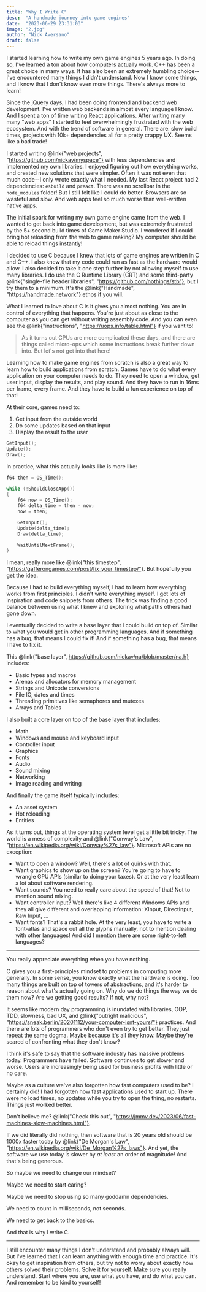 ```yaml
---
title: "Why I Write C"
desc:  "A handmade journey into game engines"
date:  "2023-06-29 23:31:03"
image: "2.jpg"
author: "Nick Aversano"
draft: false
---
```


I started learning how to write my own game engines 5 years ago.
In doing so, I've learned a ton about how computers actually work.
C++ has been a great choice in many ways.
It has also been an extremely humbling choice--I've encountered many things I didn't understand.
Now I know some things, and I know that I don't know even more things.
There's always more to learn!

Since the jQuery days, I had been doing frontend and backend web development.
I've written web backends in almost every language I know.
And I spent a ton of time writing React applications.
After writing many many "web apps" I started to feel overwhelmingly frustrated with the web ecosystem.
And with the trend of software in general.
There are: slow build times, projects with 10k+ dependencies all for a pretty crappy UX. Seems like a bad trade!

I started writing @link{"web projects", "https://github.com/nickav/myspace"} with less dependencies and implemented my own libraries.
I enjoyed figuring out how everything works, and created new solutions that were simpler.
Often it was not even that much code--I only wrote exactly what I needed.
My last React project had 2 dependencies: `esbuild` and `preact`.
There was no scrollbar in the `node_modules` folder!
But I still felt like I could do better.
Browsers are so wasteful and slow.
And web apps feel so much worse than well-written native apps.

The initial spark for writing my own game engine came from the web.
I wanted to get back into game development, but was extremely frustrated by the 5+ second build times of Game Maker Studio.
I wondered if I could bring hot reloading from the web to game making?
My computer should be able to reload things instantly!

I decided to use C because I knew that lots of game engines are written in C and C++.
I also knew that my code could run as fast as the hardware would allow.
I also decided to take it one step further by not allowing myself to use many libraries.
I do use the C Runtime Library (CRT) and some third-party @link{"single-file header libraries", "https://github.com/nothings/stb"}, but I try them to a minimum.
It's the @link{"Handmade", "https://handmade.network"} ethos if you will.

What I learned to love about C is it gives you almost nothing.
You are in control of everything that happens.
You're just about as close to the computer as you can get without writing assembly code.
And you can even see the @link{"instructions", "https://uops.info/table.html"} if you want to!

> As it turns out CPUs are more complicated these days, and there are things called micro-ops which some instructions break further down into. But let's not get into that here!

Learning how to make game engines from scratch is also a great way to learn
how to build applications from scratch.
Games have to do what every application on your computer needs to do. They need to open a window, get user input, display the results, and play sound.
And they have to run in 16ms per frame, every frame.
And they have to build a fun experience on top of that!

At their core, games need to:

1. Get input from the outside world
2. Do some updates based on that input
3. Display the result to the user

```c
GetInput();
Update();
Draw();
```

In practice, what this actually looks like is more like:

```c
f64 then = OS_Time();

while (!ShouldCloseApp())
{
    f64 now = OS_Time();
    f64 delta_time = then - now;
    now = then;

    GetInput();
    Update(delta_time);
    Draw(delta_time);

    WaitUntilNextFrame();
}
```

I mean, really more like @link{"this timestep", "https://gafferongames.com/post/fix_your_timestep/"}. But hopefully you get the idea.

Because I had to build everything myself, I had to learn how everything works from first principles.
I didn't write everything myself. I got lots of inspiration and code snippets from others.
The trick was finding a good balance between using what I knew and exploring what paths others had gone down.

I eventually decided to write a base layer that I could build on top of.
Similar to what you would get in other programming languages.
And if something has a bug, that means I could fix it!
And if something has a bug, that means I have to fix it.

This @link{"base layer", https://github.com/nickav/na/blob/master/na.h} includes:
- Basic types and macros
- Arenas and allocators for memory management
- Strings and Unicode conversions
- File IO, dates and times
- Threading primitives like semaphores and mutexes
- Arrays and Tables

I also built a core layer on top of the base layer that includes:
- Math
- Windows and mouse and keyboard input
- Controller input
- Graphics
- Fonts
- Audio
- Sound mixing
- Networking
- Image reading and writing

And finally the game itself typically includes:
- An asset system
- Hot reloading
- Entities

As it turns out, things at the operating system level get a little bit tricky.
The world is a mess of complexity and @link{"Conway's Law", "https://en.wikipedia.org/wiki/Conway%27s_law"}.
Microsoft APIs are no exception:

- Want to open a window? Well, there's a lot of quirks with that.
- Want graphics to show up on the screen? You're going to have to wrangle GPU APIs (similar to doing your taxes). Or at the very least learn a lot about software rendering.
- Want sounds? You need to really care about the speed of that! Not to mention sound mixing.
- Want controller input? Well there's like 4 different Windows APIs and they all give different and overlapping information: XInput, DirectInput, Raw Input, ...
- Want fonts? That's a rabbit hole. At the very least, you have to write a font-atlas and space out all the glyphs manually, not to mention dealing with other languages! And did I mention there are some right-to-left languages?

---

You really appreciate everything when you have nothing.

C gives you a first-principles mindset to problems in computing more generally.
In some sense, you know exactly what the hardware is doing.
Too many things are built on top of towers of abstractions, and it's harder to reason about what's actually going on.
Why do we do things the way we do them now?
Are we getting good results?
If not, why not?

It seems like modern day programming is inundated with libraries, OOP, TDD, slowness, bad UX, and @link{"outright malicious", "https://sneak.berlin/20201112/your-computer-isnt-yours/"} practices.
And there are lots of programmers who don't even try to get better.
They just repeat the same dogma. Maybe because it's all they know. Maybe they're scared of confronting what they don't know?

I think it's safe to say that the software industry has massive problems today.
Programmers have failed.
Software continues to get slower and worse.
Users are increasingly being used for business profits with little or no care.

Maybe as a culture we've also forgotten how fast computers used to be?
I certainly did!
I had forgotten how fast applications used to start up.
There were no load times, no updates while you try to open the thing, no restarts.
Things just worked better.

Don't believe me? @link{"Check this out", "https://jmmv.dev/2023/06/fast-machines-slow-machines.html"}.

If we did literally did nothing, then software that is 20 years old should be 1000x faster today by @link{"De Morgan's Law", "https://en.wikipedia.org/wiki/De_Morgan%27s_laws"}.
And yet, the software we use today is slower by _at least_ an order of magnitude!
And that's being generous.

So maybe we need to change our mindset?

Maybe we need to start caring?

Maybe we need to stop using so many goddamn dependencies.

We need to count in milliseconds, not seconds.

We need to get back to the basics.

And that is why I write C.

---

I still encounter many things I don't understand and probably always will.
But I've learned that I can learn anything with enough time and practice.
It's okay to get inspiration from others, but try not to worry about exactly how others solved their problems.
Solve it for yourself.
Make sure you really understand.
Start where you are, use what you have, and do what you can.
And remember to be kind to yourself!

